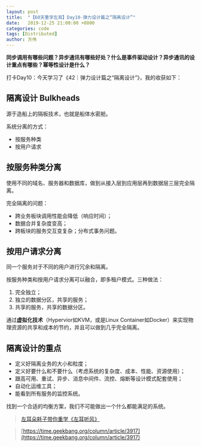 ```yaml
---
layout: post
title:  "【60天重学左耳】Day10-弹力设计篇之“隔离设计”"
date:   2019-12-25 21:00:00 +0800
categories: code
tags: [Distributed]
author: 方伟
---
```


**同步调用有哪些问题？异步通讯有哪些好处？什么是事件驱动设计？异步通讯的设计重点有哪些？幂等性设计是什么？**

<!--more-->

打卡Day10：今天学习了《42｜弹力设计篇之“隔离设计”》，我的收获如下：

## 隔离设计 Bulkheads 

源于造船上的隔板技术，也就是船体水密舱。

系统分离的方式：

* 按服务种类
* 按用户请求

## 按服务种类分离

使用不同的域名、服务器和数据库，做到从接入层到应用层再到数据层三层完全隔离。

完全隔离的问题：

* 跨业务板块调用性能会降低（响应时间）；
* 数据合并复杂度变高；
* 跨板块的服务交互变复杂；分布式事务问题。

## 按用户请求分离

同一个服务对于不同的用户进行冗余和隔离。

按服务种类和按用户请求分离可以融合，即多租户模式。三种做法：

1. 完全独立；
2. 独立的数据分区，共享的服务；
3. 共享的服务，共享的数据分区。

通过**虚拟化技术**（Hypervior如KVM，或是Linux Container如Docker）来实现物理资源的共享和成本的节约，并且可以做到几乎完全隔离。

## 隔离设计的重点

* 定义好隔离业务的大小和粒度；
* 定义好要什么和不要什么（考虑系统的复杂度、成本、性能、资源使用）；
* 跟高可用、重试、异步、消息中间件、流控、熔断等设计模式配套使用；
* 自动化运维工具；
* 能看到所有服务的监控系统。

找到一个合适的均衡方案，我们不可能做出一个什么都能满足的系统。

> [左耳朵耗子带你重学《左耳听风》](https://time.geekbang.org/column/article/177414)

> [https://time.geekbang.org/column/article/3917](https://time.geekbang.org/column/article/3917)

